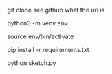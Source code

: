 git clone see github what the url is

python3 -m venv env

source env/bin/activate

pip install -r requirements.txt

python sketch.py